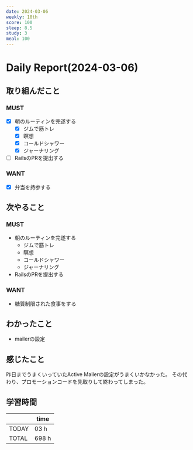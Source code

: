 ```yaml
---
date: 2024-03-06
weekly: 10th
score: 100
sleep: 8.5
study: 3
meal: 100
---
```

# Daily Report(2024-03-06)
## 取り組んだこと
### MUST
- [x] 朝のルーティンを完遂する
	- [x] ジムで筋トレ
	- [x] 瞑想
	- [x] コールドシャワー
	- [x] ジャーナリング
- [ ] RailsのPRを提出する
### WANT
- [x] 弁当を持参する
## 次やること
### MUST
- 朝のルーティンを完遂する
	- ジムで筋トレ
	- 瞑想
	- コールドシャワー
	- ジャーナリング
- RailsのPRを提出する
### WANT
- 糖質制限された食事をする
## わかったこと
- mailerの設定
## 感じたこと
昨日までうまくいっていたActive Mailerの設定がうまくいかなかった。
その代わり、プロモーションコードを先取りして終わってしまった。
## 学習時間
|       | time  | 
| ----- | ----- |
| TODAY | 03 h |
| TOTAL | 698 h |
